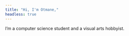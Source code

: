 ```yaml
---
title: "Hi, I'm Otmane,"
headless: true
---
```


I&rsquo;m a computer science student and a visual arts hobbyist.
